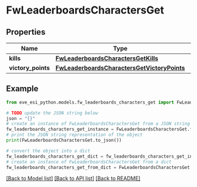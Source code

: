 # FwLeaderboardsCharactersGet


## Properties

Name | Type | Description | Notes
------------ | ------------- | ------------- | -------------
**kills** | [**FwLeaderboardsCharactersGetKills**](FwLeaderboardsCharactersGetKills.md) |  | 
**victory_points** | [**FwLeaderboardsCharactersGetVictoryPoints**](FwLeaderboardsCharactersGetVictoryPoints.md) |  | 

## Example

```python
from eve_esi_python.models.fw_leaderboards_characters_get import FwLeaderboardsCharactersGet

# TODO update the JSON string below
json = "{}"
# create an instance of FwLeaderboardsCharactersGet from a JSON string
fw_leaderboards_characters_get_instance = FwLeaderboardsCharactersGet.from_json(json)
# print the JSON string representation of the object
print(FwLeaderboardsCharactersGet.to_json())

# convert the object into a dict
fw_leaderboards_characters_get_dict = fw_leaderboards_characters_get_instance.to_dict()
# create an instance of FwLeaderboardsCharactersGet from a dict
fw_leaderboards_characters_get_from_dict = FwLeaderboardsCharactersGet.from_dict(fw_leaderboards_characters_get_dict)
```
[[Back to Model list]](../README.md#documentation-for-models) [[Back to API list]](../README.md#documentation-for-api-endpoints) [[Back to README]](../README.md)



